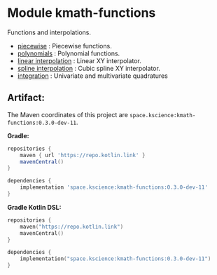 # Module kmath-functions

Functions and interpolations.

 - [piecewise](src/commonMain/kotlin/space/kscience/kmath/functions/Piecewise.kt) : Piecewise functions.
 - [polynomials](src/commonMain/kotlin/space/kscience/kmath/functions/Polynomial.kt) : Polynomial functions.
 - [linear interpolation](src/commonMain/kotlin/space/kscience/kmath/interpolation/LinearInterpolator.kt) : Linear XY interpolator.
 - [spline interpolation](src/commonMain/kotlin/space/kscience/kmath/interpolation/SplineInterpolator.kt) : Cubic spline XY interpolator.
 - [integration](#) : Univariate and multivariate quadratures


## Artifact:

The Maven coordinates of this project are `space.kscience:kmath-functions:0.3.0-dev-11`.

**Gradle:**
```gradle
repositories {
    maven { url 'https://repo.kotlin.link' }
    mavenCentral()
}

dependencies {
    implementation 'space.kscience:kmath-functions:0.3.0-dev-11'
}
```
**Gradle Kotlin DSL:**
```kotlin
repositories {
    maven("https://repo.kotlin.link")
    mavenCentral()
}

dependencies {
    implementation("space.kscience:kmath-functions:0.3.0-dev-11")
}
```
